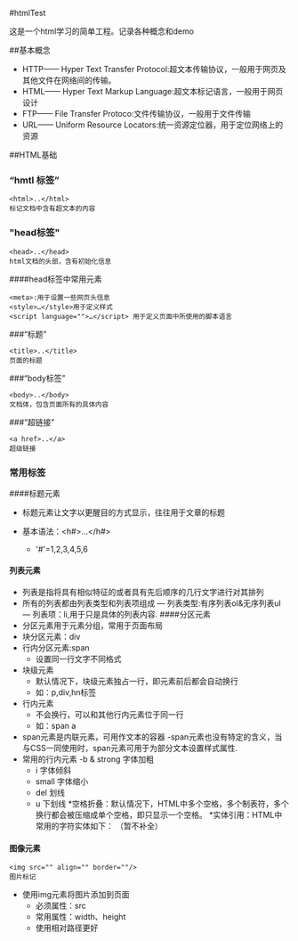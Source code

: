 #htmlTest

这是一个html学习的简单工程。记录各种概念和demo

##基本概念
* HTTP—— Hyper Text Transfer Protocol:超文本传输协议，一般用于网页及其他文件在网络间的传输。
* HTML—— Hyper Text Markup Language:超文本标记语言，一般用于网页设计
* FTP—— File Transfer Protoco:文件传输协议，一般用于文件传输
* URL—— Uniform Resource Locators:统一资源定位器，用于定位网络上的资源

##HTML基础
### “hmtl 标签”
```
<html>..</html>
标记文档中含有超文本的内容
``` 
### "head标签"
```
<head>..</head>
html文档的头部，含有初始化信息
``` 
####head标签中常用元素
```
<meta>:用于设置一些网页头信息
<style>…</style>用于定义样式
<script language="">…</script> 用于定义页面中所使用的脚本语言
```
###“标题”
```
<title>..</title>
页面的标题
```
###“body标签”
```
<body>..</body>
文档体，包含页面所有的具体内容
```
###“超链接”
```
<a href>..</a>
超级链接
```


### 常用标签
####标题元素
* 标题元素让文字以更醒目的方式显示，往往用于文章的标题
* 基本语法：<h#>…</h#>

    - '#'=1,2,3,4,5,6
#### 列表元素
* 列表是指将具有相似特征的或者具有先后顺序的几行文字进行对其排列
* 所有的列表都由列表类型和列表项组成
    — 列表类型:有序列表ol&无序列表ul
    — 列表项：li,用于只是具体的列表内容.
####分区元素
* 分区元素用于元素分组，常用于页面布局
* 块分区元素：div
* 行内分区元素:span
    - 设置同一行文字不同格式
* 块级元素
    - 默认情况下，块级元素独占一行，即元素前后都会自动换行
    - 如：p,div,hn标签
* 行内元素
    - 不会换行，可以和其他行内元素位于同一行
    - 如：span a
* span元素是内联元素，可用作文本的容器
    -span元素也没有特定的含义，当与CSS一同使用时，span元素可用于为部分文本设置样式属性.
* 常用的行内元素
    -b & strong 字体加粗
    - i 字体倾斜
    - small 字体缩小
    - del 划线
    - u 下划线
*空格折叠：默认情况下，HTML中多个空格，多个制表符，多个换行都会被压缩成单个空格，即只显示一个空格。
*实体引用：HTML中常用的字符实体如下：
（暂不补全）
#### 图像元素
```
<img src="" align="" border=""/>
图片标记
```
* 使用img元素将图片添加到页面
    - 必须属性：src
    - 常用属性：width、height
    - 使用相对路径更好
    
 